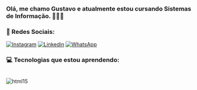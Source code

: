 ### Olá, me chamo Gustavo e atualmente estou cursando Sistemas de Informação. 🧑‍🎓👋

### 🪪 Redes Sociais: 
[![Instagram](https://img.shields.io/badge/Instagram-E4405F?style=for-the-badge&logo=instagram&logoColor=white)](https://instagram.com/gununes_s)
[![Linkedin](https://img.shields.io/badge/LinkedIn-0077B5?style=for-the-badge&logo=linkedin&logoColor=white)](https://www.linkedin.com/in/gustavo-nunes-147b42264/)
[![WhatsApp](https://img.shields.io/badge/WhatsApp-25D366?style=for-the-badge&logo=whatsapp&logoColor=white)](https://wa.me/+5547988549249)

### 💻 Tecnologias que estou aprendendo:
<div style="display: inline_block"><br/>
<img align="center" alt="html15" src="https://img.shields.io/badge/Python-14354C?style=for-the-badge&logo=python&logoColor=white" />
</div>
